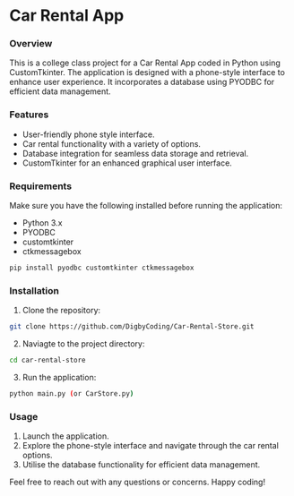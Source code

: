 # Car Rental App
### Overview
This is a college class project for a Car Rental App coded in Python using CustomTkinter.
The application is designed with a phone-style interface to enhance user experience.
It incorporates a database using PYODBC for efficient data management.

### Features
- User-friendly phone style interface.
- Car rental functionality with a variety of options.
- Database integration for seamless data storage and retrieval.
- CustomTkinter for an enhanced graphical user interface.

### Requirements
Make sure you have the following installed before running the application:
- Python 3.x
- PYODBC
- customtkinter
- ctkmessagebox
```bash
pip install pyodbc customtkinter ctkmessagebox
```

### Installation
1. Clone the repository:
```bash
git clone https://github.com/DigbyCoding/Car-Rental-Store.git
```
2. Naviagte to the project directory:
```bash
cd car-rental-store
```
3. Run the application:
```bash
python main.py (or CarStore.py)
```

### Usage
1. Launch the application.
2. Explore the phone-style interface and navigate through the car rental options.
3. Utilise the database functionality for efficient data management.

Feel free to reach out with any questions or concerns. Happy coding!
